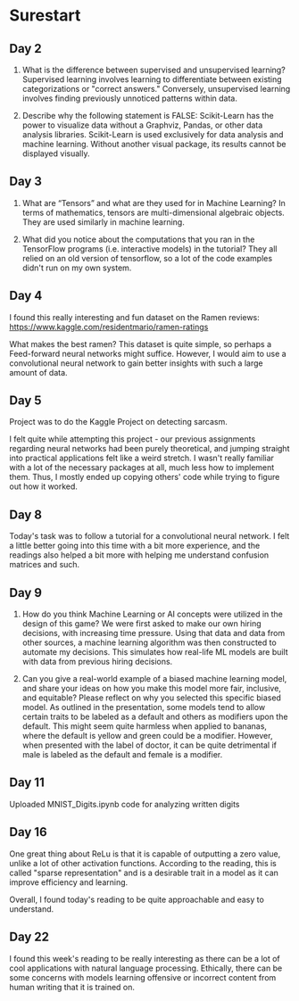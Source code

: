 # Surestart 



## Day 2 
1. What is the difference between supervised and unsupervised learning?
Supervised learning involves learning to differentiate between existing categorizations or "correct answers." Conversely, unsupervised learning involves finding previously unnoticed patterns within data. 

2. Describe why the following statement is FALSE: Scikit-Learn has the power to visualize data without a Graphviz, Pandas, or other data analysis libraries.
Scikit-Learn is used exclusively for data analysis and machine learning. Without another visual package, its results cannot be displayed visually.

## Day 3
1. What are “Tensors” and what are they used for in Machine Learning?
In terms of mathematics, tensors are multi-dimensional algebraic objects. They are used similarly in machine learning.

2. What did you notice about the computations that you ran in the TensorFlow programs (i.e. interactive models) in the tutorial?
They all relied on an old version of tensorflow, so a lot of the code examples didn't run on my own system.


## Day 4 
I found this really interesting and fun dataset on the Ramen reviews: https://www.kaggle.com/residentmario/ramen-ratings

What makes the best ramen? This dataset is quite simple, so perhaps a Feed-forward neural networks might suffice. However, I would aim to use a convolutional neural network to gain better insights with such a large amount of data.


## Day 5 
Project was to do the Kaggle Project on detecting sarcasm.

I felt quite while attempting this project - our previous assignments regarding neural networks had been purely theoretical, and jumping straight into practical applications felt like a weird stretch. I wasn't really familiar with a lot of the necessary packages at all, much less how to implement them. Thus, I mostly ended up copying others' code while trying to figure out how it worked.


## Day 8 
Today's task was to follow a tutorial for a convolutional neural network. I felt a little better going into this time with a bit more experience, and the readings also helped a bit more with helping me understand confusion matrices and such.

## Day 9 
1. How do you think Machine Learning or AI concepts were utilized in the design of this game?
We were first asked to make our own hiring decisions, with increasing time pressure. Using that data and data from other sources, a machine learning algorithm was then constructed to automate my decisions. This simulates how real-life ML models are built with data from previous hiring decisions.

2. Can you give a real-world example of a biased machine learning model, and share your ideas on how you make this model more fair, inclusive, and equitable? Please reflect on why you selected this specific biased model.
As outlined in the presentation, some models tend to allow certain traits to be labeled as a default and others as modifiers upon the default. This might seem quite harmless when applied to bananas, where the default is yellow and green could be a modifier. However, when presented with the label of doctor, it can be quite detrimental if male is labeled as the default and female is a modifier.

## Day 11 
Uploaded MNIST_Digits.ipynb code for analyzing written digits

## Day 16 
One great thing about ReLu is that it is capable of outputting a zero value, unlike a lot of other activation functions. According to the reading, this is called "sparse representation" and is a desirable trait in a model as it can improve efficiency and learning.

Overall, I found today's reading to be quite approachable and easy to understand.

## Day 22
I found this week's reading to be really interesting as there can be a lot of cool applications with natural language processing. Ethically, there can be some concerns with models learning offensive or incorrect content from human writing that it is trained on.
